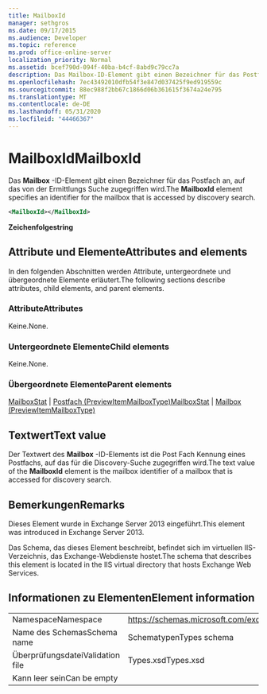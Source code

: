 ```yaml
---
title: MailboxId
manager: sethgros
ms.date: 09/17/2015
ms.audience: Developer
ms.topic: reference
ms.prod: office-online-server
localization_priority: Normal
ms.assetid: bcef790d-094f-40ba-b4cf-8abd9c79cc7a
description: Das Mailbox-ID-Element gibt einen Bezeichner für das Postfach an, auf das von der Ermittlungs Suche zugegriffen wird.
ms.openlocfilehash: 7ec43492010dfb54f3e847d037425f9ed919559c
ms.sourcegitcommit: 88ec988f2bb67c1866d06b361615f3674a24e795
ms.translationtype: MT
ms.contentlocale: de-DE
ms.lasthandoff: 05/31/2020
ms.locfileid: "44466367"
---
```

# <a name="mailboxid"></a><span data-ttu-id="37c3e-103">MailboxId</span><span class="sxs-lookup"><span data-stu-id="37c3e-103">MailboxId</span></span>

<span data-ttu-id="37c3e-104">Das **Mailbox** -ID-Element gibt einen Bezeichner für das Postfach an, auf das von der Ermittlungs Suche zugegriffen wird.</span><span class="sxs-lookup"><span data-stu-id="37c3e-104">The **MailboxId** element specifies an identifier for the mailbox that is accessed by discovery search.</span></span> 
  
```XML
<MailboxId></MailboxId>
```

<span data-ttu-id="37c3e-105">**Zeichenfolge**</span><span class="sxs-lookup"><span data-stu-id="37c3e-105">**string**</span></span>

## <a name="attributes-and-elements"></a><span data-ttu-id="37c3e-106">Attribute und Elemente</span><span class="sxs-lookup"><span data-stu-id="37c3e-106">Attributes and elements</span></span>

<span data-ttu-id="37c3e-107">In den folgenden Abschnitten werden Attribute, untergeordnete und übergeordnete Elemente erläutert.</span><span class="sxs-lookup"><span data-stu-id="37c3e-107">The following sections describe attributes, child elements, and parent elements.</span></span>
  
### <a name="attributes"></a><span data-ttu-id="37c3e-108">Attribute</span><span class="sxs-lookup"><span data-stu-id="37c3e-108">Attributes</span></span>

<span data-ttu-id="37c3e-109">Keine.</span><span class="sxs-lookup"><span data-stu-id="37c3e-109">None.</span></span>
  
### <a name="child-elements"></a><span data-ttu-id="37c3e-110">Untergeordnete Elemente</span><span class="sxs-lookup"><span data-stu-id="37c3e-110">Child elements</span></span>

<span data-ttu-id="37c3e-111">Keine.</span><span class="sxs-lookup"><span data-stu-id="37c3e-111">None.</span></span>
  
### <a name="parent-elements"></a><span data-ttu-id="37c3e-112">Übergeordnete Elemente</span><span class="sxs-lookup"><span data-stu-id="37c3e-112">Parent elements</span></span>

<span data-ttu-id="37c3e-113">[MailboxStat](mailboxstat.md)  |  [Postfach (PreviewItemMailboxType)](mailbox-previewitemmailboxtype.md)</span><span class="sxs-lookup"><span data-stu-id="37c3e-113">[MailboxStat](mailboxstat.md) | [Mailbox (PreviewItemMailboxType)](mailbox-previewitemmailboxtype.md)</span></span>
  
## <a name="text-value"></a><span data-ttu-id="37c3e-114">Textwert</span><span class="sxs-lookup"><span data-stu-id="37c3e-114">Text value</span></span>

<span data-ttu-id="37c3e-115">Der Textwert des **Mailbox** -ID-Elements ist die Post Fach Kennung eines Postfachs, auf das für die Discovery-Suche zugegriffen wird.</span><span class="sxs-lookup"><span data-stu-id="37c3e-115">The text value of the **MailboxId** element is the mailbox identifier of a mailbox that is accessed for discovery search.</span></span> 
  
## <a name="remarks"></a><span data-ttu-id="37c3e-116">Bemerkungen</span><span class="sxs-lookup"><span data-stu-id="37c3e-116">Remarks</span></span>

<span data-ttu-id="37c3e-117">Dieses Element wurde in Exchange Server 2013 eingeführt.</span><span class="sxs-lookup"><span data-stu-id="37c3e-117">This element was introduced in Exchange Server 2013.</span></span>
  
<span data-ttu-id="37c3e-118">Das Schema, das dieses Element beschreibt, befindet sich im virtuellen IIS-Verzeichnis, das Exchange-Webdienste hostet.</span><span class="sxs-lookup"><span data-stu-id="37c3e-118">The schema that describes this element is located in the IIS virtual directory that hosts Exchange Web Services.</span></span>
  
## <a name="element-information"></a><span data-ttu-id="37c3e-119">Informationen zu Elementen</span><span class="sxs-lookup"><span data-stu-id="37c3e-119">Element information</span></span>

|||
|:-----|:-----|
|<span data-ttu-id="37c3e-120">Namespace</span><span class="sxs-lookup"><span data-stu-id="37c3e-120">Namespace</span></span>  <br/> |https://schemas.microsoft.com/exchange/services/2006/types  <br/> |
|<span data-ttu-id="37c3e-121">Name des Schemas</span><span class="sxs-lookup"><span data-stu-id="37c3e-121">Schema name</span></span>  <br/> |<span data-ttu-id="37c3e-122">Schematypen</span><span class="sxs-lookup"><span data-stu-id="37c3e-122">Types schema</span></span>  <br/> |
|<span data-ttu-id="37c3e-123">Überprüfungsdatei</span><span class="sxs-lookup"><span data-stu-id="37c3e-123">Validation file</span></span>  <br/> |<span data-ttu-id="37c3e-124">Types.xsd</span><span class="sxs-lookup"><span data-stu-id="37c3e-124">Types.xsd</span></span>  <br/> |
|<span data-ttu-id="37c3e-125">Kann leer sein</span><span class="sxs-lookup"><span data-stu-id="37c3e-125">Can be empty</span></span>  <br/> ||
   

